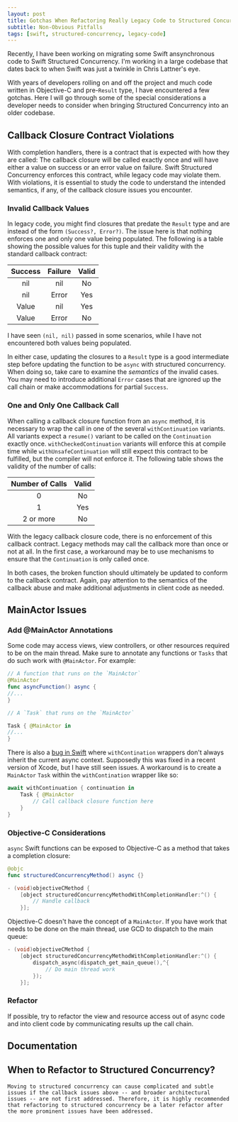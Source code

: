 ```yaml
---
layout: post
title: Gotchas When Refactoring Really Legacy Code to Structured Concurrency
subtitle: Non-Obvious Pitfalls
tags: [swift, structured-concurrency, legacy-code]
---
```

Recently, I have been working on migrating some Swift ansynchronous code to Swift Structured Concurrency. I'm working in a large codebase that dates back to when Swift was just a twinkle in Chris Lattner's eye.

With years of developers rolling on and off the project and much code written in Objective-C and pre-`Result` type, I have encountered a few gotchas. Here I will go through some of the special considerations a developer needs to consider when bringing Structured Concurrency into an older codebase.

## Callback Closure Contract Violations

With completion handlers, there is a contract that is expected with how they are called: The callback closure will be called exactly once and will have either a value on success or an error value on failure. Swift Structured Concurrency enforces this contract, while legacy code may violate them. With violations, it is essential to study the code to understand the intended semantics, if any, of the callback closure issues you encounter.

### Invalid Callback Values

In legacy code, you might find closures that predate the `Result` type and are instead of the form `(Success?, Error?)`. The issue here is that nothing enforces one and only one value being populated. The following is a table showing the possible values for this tuple and their validity with the standard callback contract:

| Success | Failure | Valid |
|:-------:|:-------:|:-----:|
| nil     | nil     | No    |
| nil     | Error   | Yes   |
| Value   | nil     | Yes   |
| Value   | Error   | No    |

I have seen `(nil, nil)` passed in some scenarios, while I have not encountered both values being populated.

In either case, updating the closures to a `Result` type is a good intermediate step before updating the function to be `async` with structured concurrency. When doing so, take care to examine the *semantics* of the invalid cases. You may need to introduce additional `Error` cases that are ignored up the call chain or make accommodations for partial `Success`.

### One and Only One Callback Call

When calling a callback closure function from an `async` method, it is necessary to wrap the call in one of the several `withContinuation` variants. All variants expect a `resume()` variant to be called on the `Continuation` exactly once. `withCheckedContinuation` variants will enforce this at compile time while `withUnsafeContinuation` will still expect this contract to be fulfilled, but the compiler will not enforce it. The following table shows the validity of the number of calls:

| Number of Calls | Valid |
|:---------------:|:-----:|
| 0               | No    |
| 1               | Yes   |
| 2 or more       | No    |

With the legacy callback closure code, there is no enforcement of this callback contract. Legacy methods may call the callback more than once or not at all. In the first case, a workaround may be to use mechanisms to ensure that the `Continuation` is only called once.

In both cases, the broken function should ultimately be updated to conform to the callback contract. Again, pay attention to the semantics of the callback abuse and make additional adjustments in client code as needed.

## MainActor Issues

### Add @MainActor Annotations
Some code may access views, view controllers, or other resources required to be on the main thread. Make sure to annotate any functions or `Tasks` that do such work with `@MainActor`. For example:

```swift
// A function that runs on the `MainActor`
@MainActor
func asyncFunction() async {
//...
}
```

```swift
// A `Task` that runs on the `MainActor`

Task { @MainActor in
//...
}
```

There is also a [bug in Swift](https://forums.swift.org/t/xcode-14-1-withcheckedcontinuations-body-will-run-on-background-thread-in-case-of-starting-from-main-actor/60953) where `withContination` wrappers don't always inherit the current async context. Supposedly this was fixed in a recent version of Xcode, but I have still seen issues. A workaround is to create a `MainActor` `Task` within the `withContination` wrapper like so:

```swift
await withContinuation { continuation in
    Task { @MainActor
        // Call callback closure function here
    }
}
```

### Objective-C Considerations 

`async` Swift functions can be exposed to Objective-C as a method that takes a completion closure:

```swift
@objc
func structuredConcurrencyMethod() async {}
```

```objectivec
- (void)objectiveCMethod {
    [object structuredConcurrencyMethodWithCompletionHandler:^() {
        // Handle callback
    }];
```

Objective-C doesn't have the concept of a `MainActor`. If you have work that needs to be done on the main thread, use GCD to dispatch to the main queue:

```objectivec
- (void)objectiveCMethod {
    [object structuredConcurrencyMethodWithCompletionHandler:^() {
        dispatch_async(dispatch_get_main_queue(),^{
            // Do main thread work
        });
    }];
```

### Refactor 

If possible, try to refactor the view and resource access out of async code and into client code by communicating results up the call chain.

## Documentation

## When to Refactor to Structured Concurrency?

    Moving to structured concurrency can cause complicated and subtle issues if the callback issues above -- and broader architectural issues -- are not first addressed. Therefore, it is highly recommended that refactoring to structured concurrency be a later refactor after the more prominent issues have been addressed.

